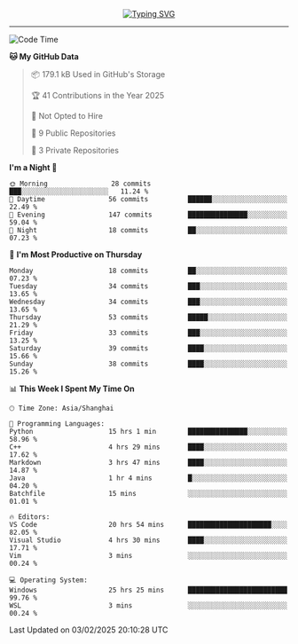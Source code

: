 <div style="text-align: center;">
<a href="https://git.io/typing-svg"><img src="https://readme-typing-svg.demolab.com?font=Jersey+10&size=33&pause=1000&color=0077B8&center=true&vCenter=true&width=429&height=46&lines=jack_gdn+greets+you!" alt="Typing SVG" /></a>
</div>

---

<!--START_SECTION:waka-->
![Code Time](http://img.shields.io/badge/Code%20Time-50%20hrs%2050%20mins-blue)

**🐱 My GitHub Data** 

> 📦 179.1 kB Used in GitHub's Storage 
 > 
> 🏆 41 Contributions in the Year 2025
 > 
> 🚫 Not Opted to Hire
 > 
> 📜 9 Public Repositories 
 > 
> 🔑 3 Private Repositories 
 > 
**I'm a Night 🦉** 

```text
🌞 Morning                28 commits          ███░░░░░░░░░░░░░░░░░░░░░░   11.24 % 
🌆 Daytime                56 commits          ██████░░░░░░░░░░░░░░░░░░░   22.49 % 
🌃 Evening                147 commits         ███████████████░░░░░░░░░░   59.04 % 
🌙 Night                  18 commits          ██░░░░░░░░░░░░░░░░░░░░░░░   07.23 % 
```
📅 **I'm Most Productive on Thursday** 

```text
Monday                   18 commits          ██░░░░░░░░░░░░░░░░░░░░░░░   07.23 % 
Tuesday                  34 commits          ███░░░░░░░░░░░░░░░░░░░░░░   13.65 % 
Wednesday                34 commits          ███░░░░░░░░░░░░░░░░░░░░░░   13.65 % 
Thursday                 53 commits          █████░░░░░░░░░░░░░░░░░░░░   21.29 % 
Friday                   33 commits          ███░░░░░░░░░░░░░░░░░░░░░░   13.25 % 
Saturday                 39 commits          ████░░░░░░░░░░░░░░░░░░░░░   15.66 % 
Sunday                   38 commits          ████░░░░░░░░░░░░░░░░░░░░░   15.26 % 
```


📊 **This Week I Spent My Time On** 

```text
🕑︎ Time Zone: Asia/Shanghai

💬 Programming Languages: 
Python                   15 hrs 1 min        ███████████████░░░░░░░░░░   58.96 % 
C++                      4 hrs 29 mins       ████░░░░░░░░░░░░░░░░░░░░░   17.62 % 
Markdown                 3 hrs 47 mins       ████░░░░░░░░░░░░░░░░░░░░░   14.87 % 
Java                     1 hr 4 mins         █░░░░░░░░░░░░░░░░░░░░░░░░   04.20 % 
Batchfile                15 mins             ░░░░░░░░░░░░░░░░░░░░░░░░░   01.01 % 

🔥 Editors: 
VS Code                  20 hrs 54 mins      █████████████████████░░░░   82.05 % 
Visual Studio            4 hrs 30 mins       ████░░░░░░░░░░░░░░░░░░░░░   17.71 % 
Vim                      3 mins              ░░░░░░░░░░░░░░░░░░░░░░░░░   00.24 % 

💻 Operating System: 
Windows                  25 hrs 25 mins      █████████████████████████   99.76 % 
WSL                      3 mins              ░░░░░░░░░░░░░░░░░░░░░░░░░   00.24 % 
```


 Last Updated on 03/02/2025 20:10:28 UTC
<!--END_SECTION:waka-->
